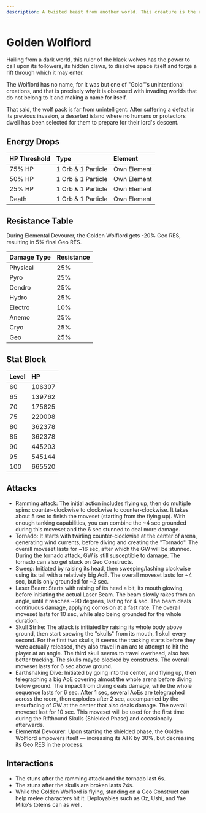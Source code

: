 ```yaml
---
description: A twisted beast from another world. This creature is the ruler of the Riftwolves, and wields the power to command them to dissolve space itself.
---
```


# Golden Wolflord

Hailing from a dark world, this ruler of the black wolves has the power to call upon its followers, its hidden claws, to dissolve space itself and forge a rift through which it may enter.

The Wolflord has no name, for it was but one of "Gold"'s unintentional creations, and that is precisely why it is obsessed with invading worlds that do not belong to it and making a name for itself.

That said, the wolf pack is far from unintelligent. After suffering a defeat in its previous invasion, a deserted island where no humans or protectors dwell has been selected for them to prepare for their lord's descent.

## Energy Drops

| HP Threshold | Type               | Element     |
| :----------- | :----------------- | :---------- |
| 75% HP       | 1 Orb & 1 Particle | Own Element |
| 50% HP       | 1 Orb & 1 Particle | Own Element |
| 25% HP       | 1 Orb & 1 Particle | Own Element |
| Death        | 1 Orb & 1 Particle | Own Element |

## Resistance Table

During Elemental Devourer, the Golden Wolflord gets -20% Geo RES, resulting in 5% final Geo RES.

| Damage Type | Resistance |
| :---------- | :--------- |
| Physical    | 25%        |
| Pyro        | 25%        |
| Dendro      | 25%        |
| Hydro       | 25%        |
| Electro     | 10%        |
| Anemo       | 25%        |
| Cryo        | 25%        |
| Geo         | 25%        |

## Stat Block

| Level | HP     |
| :---- | :----- |
| 60    | 106307 |
| 65    | 139762 |
| 70    | 175825 |
| 75    | 220008 |
| 80    | 362378 |
| 85    | 362378 |
| 90    | 445203 |
| 95    | 545144 |
| 100   | 665520 |

## Attacks

* Ramming attack: The initial action includes flying up, then do multiple spins: counter-clockwise to clockwise to counter-clockwise. It takes about 5 sec to finish the moveset (starting from the flying up). With enough tanking capabilities, you can combine the ~4 sec grounded during this moveset and the 6 sec stunned to deal more damage.
* Tornado: It starts with twirling counter-clockwise at the center of arena, generating wind currents, before diving and creating the "Tornado". The overall moveset lasts for ~16 sec, after which the GW will be stunned. During the tornado attack, GW is still susceptible to damage. The tornado can also get stuck on Geo Constructs.
* Sweep: Initiated by raising its head, then sweeping/lashing clockwise using its tail with a relatively big AoE. The overall moveset lasts for ~4 sec, but is only grounded for ~2 sec.
* Laser Beam: Starts with raising of its head a bit, its mouth glowing, before initiating the actual Laser Beam. The beam slowly rakes from an angle, until it reaches ~90 degrees, lasting for 4 sec. The beam deals continuous damage, applying corrosion at a fast rate. The overall moveset lasts for 10 sec, while also being grounded for the whole duration.
* Skull Strike: The attack is initiated by raising its whole body above ground, then start spewing the "skulls" from its mouth, 1 skull every second. For the first two skulls, it seems the tracking starts before they were actually released, they also travel in an arc to attempt to hit the player at an angle. The third skull seems to travel overhead, also has better tracking. The skulls maybe blocked by constructs. The overall moveset lasts for 6 sec above ground.
* Earthshaking Dive: Initiated by going into the center, and flying up, then telegraphing a big AoE covering almost the whole arena before diving below ground. The impact from diving deals damage, while the whole sequence lasts for 6 sec. After 1 sec, several AoEs are telegraphed across the room, then explodes after 2 sec, accompanied by the resurfacing of GW at the center that also deals damage. The overall moveset last for 10 sec. This moveset will be used for the first time during the Rifthound Skulls (Shielded Phase) and occasionally afterwards.
* Elemental Devourer: Upon starting the shielded phase, the Golden Wolflord empowers itself — increasing its ATK by 30%, but decreasing its Geo RES in the process.

## Interactions

* The stuns after the ramming attack and the tornado last 6s.
* The stuns after the skulls are broken lasts 24s.
* While the Golden Wolflord is flying, standing on a Geo Construct can help melee characters hit it. Deployables such as Oz, Ushi, and Yae Miko's totems can as well.
